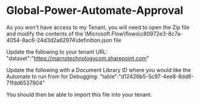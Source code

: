 # Global-Power-Automate-Approval

As you won't have access to my Tenant, you will need to open the Zip file and modify the contents of the 
\Microsoft.Flow\flows\c80972e3-8c7a-4054-8ac6-24d3d2a62974\definition.json file

Update the following to your tenant URL:
"dataset":"https://marnotechnologycom.sharepoint.com"

Update the following with a Document Library ID where you would like the Automate to run from for Debugging:
"table":"d12426b5-5c97-4ee8-8dd6-71fdd6537904"

You should then be able to import this file into your tenant.
